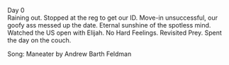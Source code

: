 Day 0  
Raining out. Stopped at the reg to get our ID. Move-in unsuccessful, our goofy ass messed up the date. Eternal sunshine of the spotless mind. Watched the US open with Elijah. No Hard Feelings. Revisited Prey. Spent the day on the couch. 

Song: Maneater by Andrew Barth Feldman
